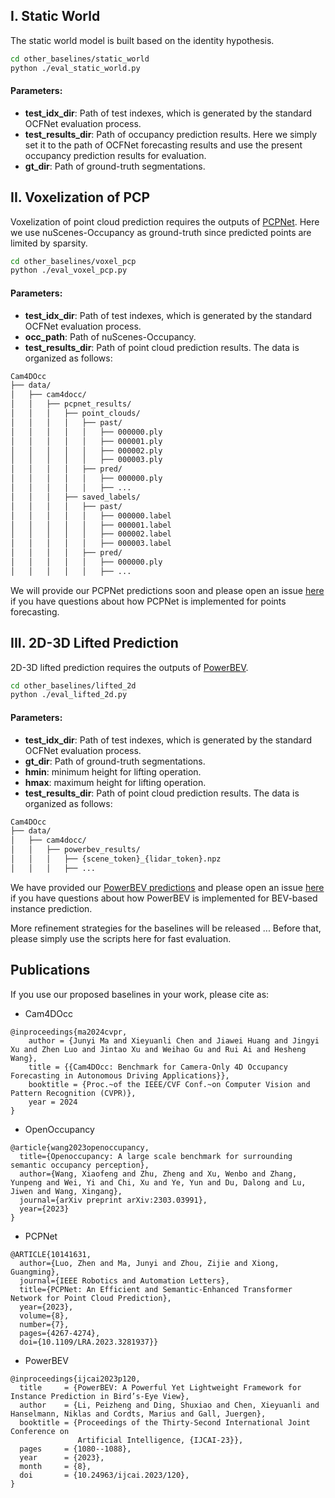 ## I. Static World

The static world model is built based on the identity hypothesis.

```bash
cd other_baselines/static_world
python ./eval_static_world.py
```
#### Parameters:
* **test_idx_dir**: Path of test indexes, which is generated by the standard OCFNet evaluation process.
* **test_results_dir**: Path of occupancy prediction results. Here we simply set it to the path of OCFNet forecasting results and use the present occupancy prediction results for evaluation.
* **gt_dir**: Path of ground-truth segmentations.

##  II. Voxelization of PCP

Voxelization of point cloud prediction requires the outputs of [PCPNet](https://github.com/Blurryface0814/PCPNet). Here we use nuScenes-Occupancy as ground-truth since predicted points are limited by sparsity.
```bash
cd other_baselines/voxel_pcp
python ./eval_voxel_pcp.py
```
#### Parameters:
* **test_idx_dir**: Path of test indexes, which is generated by the standard OCFNet evaluation process.
* **occ_path**: Path of nuScenes-Occupancy.
* **test_results_dir**: Path of point cloud prediction results. The data is organized as follows:

```bash
Cam4DOcc
├── data/
│   ├── cam4docc/
│   │   ├── pcpnet_results/
│   │   │   ├── point_clouds/
│   │   │   │   ├── past/
│   │   │   │   │   ├── 000000.ply
│   │   │   │   │   ├── 000001.ply
│   │   │   │   │   ├── 000002.ply
│   │   │   │   │   ├── 000003.ply
│   │   │   │   ├── pred/
│   │   │   │   │   ├── 000000.ply
│   │   │   │   │   ├── ...
│   │   │   ├── saved_labels/
│   │   │   │   ├── past/
│   │   │   │   │   ├── 000000.label
│   │   │   │   │   ├── 000001.label
│   │   │   │   │   ├── 000002.label
│   │   │   │   │   ├── 000003.label
│   │   │   │   ├── pred/
│   │   │   │   │   ├── 000000.ply
│   │   │   │   │   ├── ...
```
We will provide our PCPNet predictions soon and please open an issue [here](https://github.com/Blurryface0814/PCPNet) if you have questions about how PCPNet is implemented for points forecasting.

## III. 2D-3D Lifted Prediction

2D-3D lifted prediction requires the outputs of [PowerBEV](https://github.com/EdwardLeeLPZ/PowerBEV). 

```bash
cd other_baselines/lifted_2d
python ./eval_lifted_2d.py
```
#### Parameters:
* **test_idx_dir**: Path of test indexes, which is generated by the standard OCFNet evaluation process.
* **gt_dir**: Path of ground-truth segmentations.
* **hmin**: minimum height for lifting operation.
* **hmax**: maximum height for lifting operation.
* **test_results_dir**: Path of point cloud prediction results. The data is organized as follows:
```bash
Cam4DOcc
├── data/
│   ├── cam4docc/
│   │   ├── powerbev_results/
│   │   │   ├── {scene_token}_{lidar_token}.npz
│   │   │   ├── ...
```
We have provided our [PowerBEV predictions](https://drive.google.com/file/d/1X_N-GwU2ZB65UI9-EYpeQrb2BzS44VVX/view?usp=sharing) and please open an issue [here](https://github.com/EdwardLeeLPZ/PowerBEV) if you have questions about how PowerBEV is implemented for BEV-based instance prediction.

More refinement strategies for the baselines will be released ... Before that, please simply use the scripts here for fast evaluation.

## Publications

If you use our proposed baselines in your work, please cite as:

* Cam4DOcc
```
@inproceedings{ma2024cvpr,
	author = {Junyi Ma and Xieyuanli Chen and Jiawei Huang and Jingyi Xu and Zhen Luo and Jintao Xu and Weihao Gu and Rui Ai and Hesheng Wang},
	title = {{Cam4DOcc: Benchmark for Camera-Only 4D Occupancy Forecasting in Autonomous Driving Applications}},
	booktitle = {Proc.~of the IEEE/CVF Conf.~on Computer Vision and Pattern Recognition (CVPR)},
	year = 2024
}
```

* OpenOccupancy
```
@article{wang2023openoccupancy,
  title={Openoccupancy: A large scale benchmark for surrounding semantic occupancy perception},
  author={Wang, Xiaofeng and Zhu, Zheng and Xu, Wenbo and Zhang, Yunpeng and Wei, Yi and Chi, Xu and Ye, Yun and Du, Dalong and Lu, Jiwen and Wang, Xingang},
  journal={arXiv preprint arXiv:2303.03991},
  year={2023}
}
```

* PCPNet
```
@ARTICLE{10141631,
  author={Luo, Zhen and Ma, Junyi and Zhou, Zijie and Xiong, Guangming},
  journal={IEEE Robotics and Automation Letters}, 
  title={PCPNet: An Efficient and Semantic-Enhanced Transformer Network for Point Cloud Prediction}, 
  year={2023},
  volume={8},
  number={7},
  pages={4267-4274},
  doi={10.1109/LRA.2023.3281937}}
```
* PowerBEV
```
@inproceedings{ijcai2023p120,
  title     = {PowerBEV: A Powerful Yet Lightweight Framework for Instance Prediction in Bird’s-Eye View},
  author    = {Li, Peizheng and Ding, Shuxiao and Chen, Xieyuanli and Hanselmann, Niklas and Cordts, Marius and Gall, Juergen},
  booktitle = {Proceedings of the Thirty-Second International Joint Conference on
               Artificial Intelligence, {IJCAI-23}},
  pages     = {1080--1088},
  year      = {2023},
  month     = {8},
  doi       = {10.24963/ijcai.2023/120},
}
```







